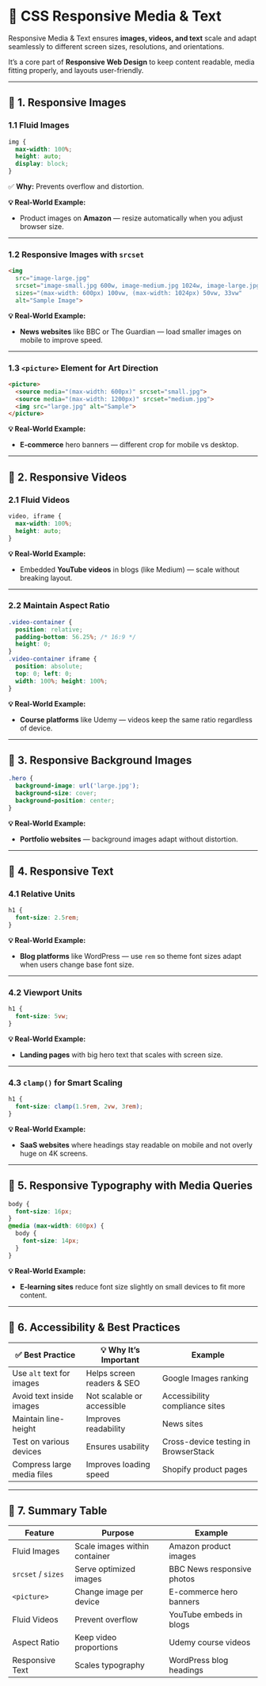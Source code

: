 # 🎯 CSS Responsive Media & Text 

Responsive Media & Text ensures **images, videos, and text** scale and adapt seamlessly to different screen sizes, resolutions, and orientations.

It’s a core part of **Responsive Web Design** to keep content readable, media fitting properly, and layouts user-friendly.

---

## 📌 1. Responsive Images

### **1.1 Fluid Images**

```css
img {
  max-width: 100%;
  height: auto;
  display: block;
}
```

✅ **Why:** Prevents overflow and distortion.

**💡 Real-World Example:**

* Product images on **Amazon** — resize automatically when you adjust browser size.

---

### **1.2 Responsive Images with `srcset`**

```html
<img 
  src="image-large.jpg" 
  srcset="image-small.jpg 600w, image-medium.jpg 1024w, image-large.jpg 1600w" 
  sizes="(max-width: 600px) 100vw, (max-width: 1024px) 50vw, 33vw" 
  alt="Sample Image">
```

**💡 Real-World Example:**

* **News websites** like BBC or The Guardian — load smaller images on mobile to improve speed.

---

### **1.3 `<picture>` Element for Art Direction**

```html
<picture>
  <source media="(max-width: 600px)" srcset="small.jpg">
  <source media="(max-width: 1200px)" srcset="medium.jpg">
  <img src="large.jpg" alt="Sample">
</picture>
```

**💡 Real-World Example:**

* **E-commerce** hero banners — different crop for mobile vs desktop.

---

## 📌 2. Responsive Videos

### **2.1 Fluid Videos**

```css
video, iframe {
  max-width: 100%;
  height: auto;
}
```

**💡 Real-World Example:**

* Embedded **YouTube videos** in blogs (like Medium) — scale without breaking layout.

---

### **2.2 Maintain Aspect Ratio**

```css
.video-container {
  position: relative;
  padding-bottom: 56.25%; /* 16:9 */
  height: 0;
}
.video-container iframe {
  position: absolute;
  top: 0; left: 0;
  width: 100%; height: 100%;
}
```

**💡 Real-World Example:**

* **Course platforms** like Udemy — videos keep the same ratio regardless of device.

---

## 📌 3. Responsive Background Images

```css
.hero {
  background-image: url('large.jpg');
  background-size: cover;
  background-position: center;
}
```

**💡 Real-World Example:**

* **Portfolio websites** — background images adapt without distortion.

---

## 📌 4. Responsive Text

### **4.1 Relative Units**

```css
h1 {
  font-size: 2.5rem;
}
```

**💡 Real-World Example:**

* **Blog platforms** like WordPress — use `rem` so theme font sizes adapt when users change base font size.

---

### **4.2 Viewport Units**

```css
h1 {
  font-size: 5vw;
}
```

**💡 Real-World Example:**

* **Landing pages** with big hero text that scales with screen size.

---

### **4.3 `clamp()` for Smart Scaling**

```css
h1 {
  font-size: clamp(1.5rem, 2vw, 3rem);
}
```

**💡 Real-World Example:**

* **SaaS websites** where headings stay readable on mobile and not overly huge on 4K screens.

---

## 📌 5. Responsive Typography with Media Queries

```css
body {
  font-size: 16px;
}
@media (max-width: 600px) {
  body {
    font-size: 14px;
  }
}
```

**💡 Real-World Example:**

* **E-learning sites** reduce font size slightly on small devices to fit more content.

---

## 📌 6. Accessibility & Best Practices

| ✅ Best Practice            | 💡 Why It’s Important      | Example                              |
| -------------------------- | -------------------------- | ------------------------------------ |
| Use `alt` text for images  | Helps screen readers & SEO | Google Images ranking                |
| Avoid text inside images   | Not scalable or accessible | Accessibility compliance sites       |
| Maintain line-height       | Improves readability       | News sites                           |
| Test on various devices    | Ensures usability          | Cross-device testing in BrowserStack |
| Compress large media files | Improves loading speed     | Shopify product pages                |

---

## 📌 7. Summary Table

| Feature            | Purpose                       | Example                    |
| ------------------ | ----------------------------- | -------------------------- |
| Fluid Images       | Scale images within container | Amazon product images      |
| `srcset` / `sizes` | Serve optimized images        | BBC News responsive photos |
| `<picture>`        | Change image per device       | E-commerce hero banners    |
| Fluid Videos       | Prevent overflow              | YouTube embeds in blogs    |
| Aspect Ratio       | Keep video proportions        | Udemy course videos        |
| Responsive Text    | Scales typography             | WordPress blog headings    |

